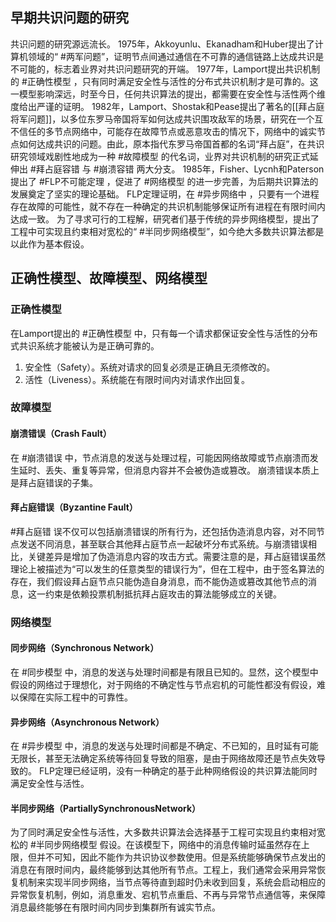 ## 早期共识问题的研究
共识问题的研究源远流长。
1975年，Akkoyunlu、Ekanadham和Huber提出了计算机领域的“ #两军问题”，证明节点间通过通信在不可靠的通信链路上达成共识是不可能的，标志着业界对共识问题研究的开端。
1977年，Lamport提出共识机制的 #正确性模型 ，只有同时满足安全性与活性的分布式共识机制才是可靠的。这一模型影响深远，时至今日，任何共识算法的提出，都需要在安全性与活性两个维度给出严谨的证明。
1982年，Lamport、Shostak和Pease提出了著名的[[拜占庭将军问题]]，以多位东罗马帝国将军如何达成共识围攻敌军的场景，研究在一个互不信任的多节点网络中，可能存在故障节点或恶意攻击的情况下，网络中的诚实节点如何达成共识的问题。由此，原本指代东罗马帝国首都的名词“拜占庭”，在共识研究领域戏剧性地成为一种 #故障模型 的代名词，业界对共识机制的研究正式延伸出 #拜占庭容错 与 #崩溃容错 两大分支。
1985年，Fisher、Lycnh和Paterson提出了 #FLP不可能定理 ，促进了 #网络模型 的进一步完善，为后期共识算法的发展奠定了坚实的理论基础。
FLP定理证明，在 #异步网络中 ，只要有一个进程存在故障的可能性，就不存在一种确定的共识机制能够保证所有进程在有限时间内达成一致。
为了寻求可行的工程解，研究者们基于传统的异步网络模型，提出了工程中可实现且约束相对宽松的“ #半同步网络模型”，如今绝大多数共识算法都是以此作为基本假设。

## 正确性模型、故障模型、网络模型 
### 正确性模型
在Lamport提出的 #正确性模型 中，只有每一个请求都保证安全性与活性的分布式共识系统才能被认为是正确可靠的。
1) 安全性（Safety）。系统对请求的回复必须是正确且无须修改的。
2) 活性（Liveness）。系统能在有限时间内对请求作出回复。

### 故障模型
#### 崩溃错误（Crash Fault）
在 #崩溃错误 中，节点消息的发送与处理过程，可能因网络故障或节点崩溃而发生延时、丢失、重复等异常，但消息内容并不会被伪造或篡改。 崩溃错误本质上是拜占庭错误的子集。

#### 拜占庭错误（Byzantine Fault）
#拜占庭错 误不仅可以包括崩溃错误的所有行为，还包括伪造消息内容，对不同节点发送不同消息，甚至联合其他拜占庭节点一起破坏分布式系统。与崩溃错误相比，关键差异是增加了伪造消息内容的攻击方式。需要注意的是，拜占庭错误虽然理论上被描述为“可以发生的任意类型的错误行为”，但在工程中，由于签名算法的存在，我们假设拜占庭节点只能伪造自身消息，而不能伪造或篡改其他节点的消息，这一约束是依赖投票机制抵抗拜占庭攻击的算法能够成立的关键。

### 网络模型
#### 同步网络（Synchronous Network）
在 #同步模型 中，消息的发送与处理时间都是有限且已知的。显然，这个模型中假设的网络过于理想化，对于网络的不确定性与节点宕机的可能性都没有假设，难以保障在实际工程中的可靠性。

#### 异步网络（Asynchronous Network）
在 #异步模型 中，消息的发送与处理时间都是不确定、不已知的，且时延有可能无限长，甚至无法确定系统等待回复导致的阻塞，是由于网络故障还是节点失效导致的。
FLP定理已经证明，没有一种确定的基于此种网络假设的共识算法能同时满足安全性与活性。

#### 半同步网络（PartiallySynchronousNetwork）
为了同时满足安全性与活性，大多数共识算法会选择基于工程可实现且约束相对宽松的 #半同步网络模型 假设。在该模型下，网络中的消息传输时延虽然存在上限，但并不可知，因此不能作为共识协议参数使用。但是系统能够确保节点发出的消息在有限时间内，最终能够到达其他所有节点。工程上，我们通常会采用异常恢复机制来实现半同步网络，当节点等待直到超时仍未收到回复，系统会启动相应的异常恢复机制，例如，消息重发、宕机节点重启、不再与异常节点通信等，来保障消息最终能够在有限时间内同步到集群所有诚实节点。
